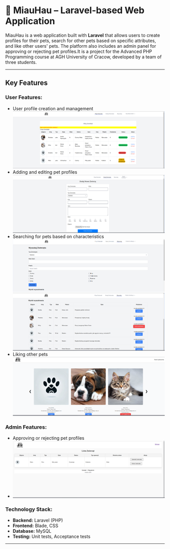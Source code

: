 # 🐾 MiauHau – Laravel-based Web Application

MiauHau is a web application built with **Laravel** that allows users to create profiles for their pets, search for other pets based on specific attributes, and like other users' pets. The platform also includes an admin panel for approving or rejecting pet profiles.It is a project for the Advanced PHP Programming course at AGH University of Cracow, developed by a team of three students.

---

## Key Features



### User Features:
- User profile creation and management
  ![User Profile](Podglad/uzytkownik.png)
- Adding and editing pet profiles
  ![Adding pet](Podglad/dodaj_zwierzaka.png)
- Searching for pets based on characteristics
  ![Search](Podglad/wyszukaj.png)
  ![Search](Podglad/wyszukaj_wynik.png)
- Liking other pets
 ![Likes](Podglad/strona_glowna.png)

### Admin Features:
- Approving or rejecting pet profiles
-  ![Admin](Podglad/admin.png)

###  Technology Stack:
- **Backend:** Laravel (PHP)
- **Frontend:** Blade, CSS
- **Database:** MySQL
- **Testing:** Unit tests, Acceptance tests

---

